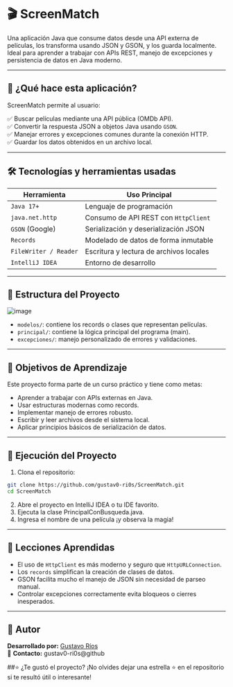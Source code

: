 # 🎬 ScreenMatch

Una aplicación Java que consume datos desde una API externa de películas, los transforma usando JSON y GSON, y los guarda localmente. Ideal para aprender a trabajar con APIs REST, manejo de excepciones y persistencia de datos en Java moderno.

---

## 🚀 ¿Qué hace esta aplicación?

ScreenMatch permite al usuario:

✅ Buscar películas mediante una API pública (OMDb API).  
✅ Convertir la respuesta JSON a objetos Java usando `GSON`.  
✅ Manejar errores y excepciones comunes durante la conexión HTTP.  
✅ Guardar los datos obtenidos en un archivo local.  

---

## 🛠️ Tecnologías y herramientas usadas

| Herramienta           | Uso Principal                              |
|------------------------|--------------------------------------------|
| `Java 17+`            | Lenguaje de programación                   |
| `java.net.http`       | Consumo de API REST con `HttpClient`       |
| `GSON` (Google)       | Serialización y deserialización JSON       |
| `Records`             | Modelado de datos de forma inmutable       |
| `FileWriter / Reader` | Escritura y lectura de archivos locales     |
| `IntelliJ IDEA`       | Entorno de desarrollo                      |

---

## 📂 Estructura del Proyecto

![image](https://github.com/user-attachments/assets/baa68603-f087-4748-b657-08e03fc5bde9)


- `modelos/`: contiene los records o clases que representan películas.
- `principal/`: contiene la lógica principal del programa (main).
- `excepciones/`: manejo personalizado de errores y validaciones.

---

## 🎯 Objetivos de Aprendizaje

Este proyecto forma parte de un curso práctico y tiene como metas:

- Aprender a trabajar con APIs externas en Java.
- Usar estructuras modernas como records.
- Implementar manejo de errores robusto.
- Escribir y leer archivos desde el sistema local.
- Aplicar principios básicos de serialización de datos.

---

## 🧪 Ejecución del Proyecto

1. Clona el repositorio:

```bash
git clone https://github.com/gustav0-ri0s/ScreenMatch.git
cd ScreenMatch
```
2. Abre el proyecto en IntelliJ IDEA o tu IDE favorito.
3. Ejecuta la clase PrincipalConBusqueda.java.
4. Ingresa el nombre de una película ¡y observa la magia!

---

## 🧠 Lecciones Aprendidas

- El uso de `HttpClient` es más moderno y seguro que `HttpURLConnection`.
- Los `records` simplifican la creación de clases de datos.
- GSON facilita mucho el manejo de JSON sin necesidad de parseo manual.
- Controlar excepciones correctamente evita bloqueos o cierres inesperados.

---

## 🤝 Autor

**Desarrollado por:** [Gustavo Ríos](https://github.com/gustav0-ri0s)  
📧 **Contacto:** gustav0-ri0s@github


##⭐ ¿Te gustó el proyecto?
¡No olvides dejar una estrella ⭐ en el repositorio si te resultó útil o interesante!


